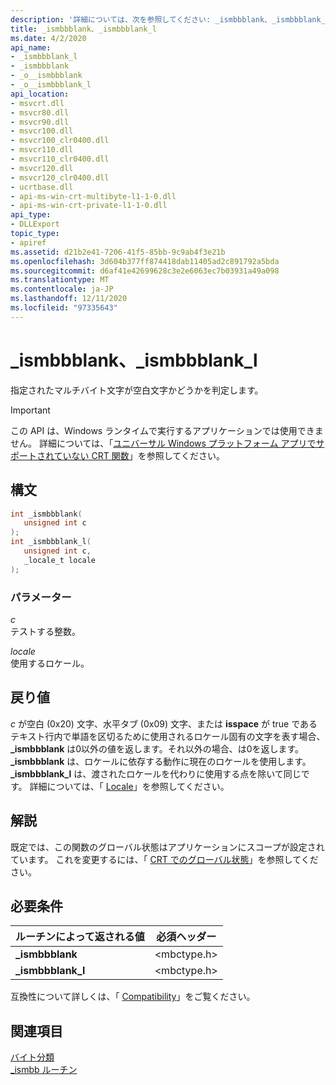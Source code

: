 ```yaml
---
description: '詳細については、次を参照してください: _ismbbblank、_ismbbblank_l'
title: _ismbbblank、_ismbbblank_l
ms.date: 4/2/2020
api_name:
- _ismbbblank_l
- _ismbbblank
- _o__ismbbblank
- _o__ismbbblank_l
api_location:
- msvcrt.dll
- msvcr80.dll
- msvcr90.dll
- msvcr100.dll
- msvcr100_clr0400.dll
- msvcr110.dll
- msvcr110_clr0400.dll
- msvcr120.dll
- msvcr120_clr0400.dll
- ucrtbase.dll
- api-ms-win-crt-multibyte-l1-1-0.dll
- api-ms-win-crt-private-l1-1-0.dll
api_type:
- DLLExport
topic_type:
- apiref
ms.assetid: d21b2e41-7206-41f5-85bb-9c9ab4f3e21b
ms.openlocfilehash: 3d604b377ff874418dab11405ad2c891792a5bda
ms.sourcegitcommit: d6af41e42699628c3e2e6063ec7b03931a49a098
ms.translationtype: MT
ms.contentlocale: ja-JP
ms.lasthandoff: 12/11/2020
ms.locfileid: "97335643"
---
```

# <a name="_ismbbblank-_ismbbblank_l"></a>_ismbbblank、_ismbbblank_l

指定されたマルチバイト文字が空白文字かどうかを判定します。

> [!IMPORTANT]
> この API は、Windows ランタイムで実行するアプリケーションでは使用できません。 詳細については、「[ユニバーサル Windows プラットフォーム アプリでサポートされていない CRT 関数](../../cppcx/crt-functions-not-supported-in-universal-windows-platform-apps.md)」を参照してください。

## <a name="syntax"></a>構文

```C
int _ismbbblank(
   unsigned int c
);
int _ismbbblank_l(
   unsigned int c,
   _locale_t locale
);
```

### <a name="parameters"></a>パラメーター

*c*<br/>
テストする整数。

*locale*<br/>
使用するロケール。

## <a name="return-value"></a>戻り値

*c* が空白 (0x20) 文字、水平タブ (0x09) 文字、または **isspace** が true であるテキスト行内で単語を区切るために使用されるロケール固有の文字を表す場合、 **_ismbbblank** は0以外の値を返します。それ以外の場合、は0を返します。 **_ismbbblank** は、ロケールに依存する動作に現在のロケールを使用します。 **_ismbbblank_l** は、渡されたロケールを代わりに使用する点を除いて同じです。 詳細については、「 [Locale](../../c-runtime-library/locale.md)」を参照してください。

## <a name="remarks"></a>解説

既定では、この関数のグローバル状態はアプリケーションにスコープが設定されています。 これを変更するには、「 [CRT でのグローバル状態](../global-state.md)」を参照してください。

## <a name="requirements"></a>必要条件

|ルーチンによって返される値|必須ヘッダー|
|-------------|---------------------|
|**_ismbbblank**|\<mbctype.h>|
|**_ismbbblank_l**|\<mbctype.h>|

互換性について詳しくは、「 [Compatibility](../../c-runtime-library/compatibility.md)」をご覧ください。

## <a name="see-also"></a>関連項目

[バイト分類](../../c-runtime-library/byte-classification.md)<br/>
[_ismbb ルーチン](../../c-runtime-library/ismbb-routines.md)<br/>
